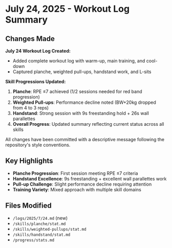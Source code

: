 # July 24, 2025 - Workout Log Summary

## Changes Made

**July 24 Workout Log Created:**
- Added complete workout log with warm-up, main training, and cool-down
- Captured planche, weighted pull-ups, handstand work, and L-sits

**Skill Progressions Updated:**

1. **Planche**: RPE ≤7 achieved (1/2 sessions needed for red band progression)
2. **Weighted Pull-ups**: Performance decline noted (BW+20kg dropped from 4 to 3 reps)  
3. **Handstand**: Strong session with 9s freestanding hold + 26s wall parallettes
4. **Overall Progress**: Updated summary reflecting current status across all skills

All changes have been committed with a descriptive message following the repository's style conventions.

## Key Highlights

- **Planche Progression**: First session meeting RPE ≤7 criteria
- **Handstand Excellence**: 9s freestanding + excellent wall parallettes work
- **Pull-up Challenge**: Slight performance decline requiring attention
- **Training Variety**: Mixed approach with multiple skill domains

## Files Modified

- `/logs/2025/7/24.md` (new)
- `/skills/planche/stat.md`
- `/skills/weighted-pullups/stat.md`
- `/skills/handstand/stat.md`
- `/progress/stats.md`